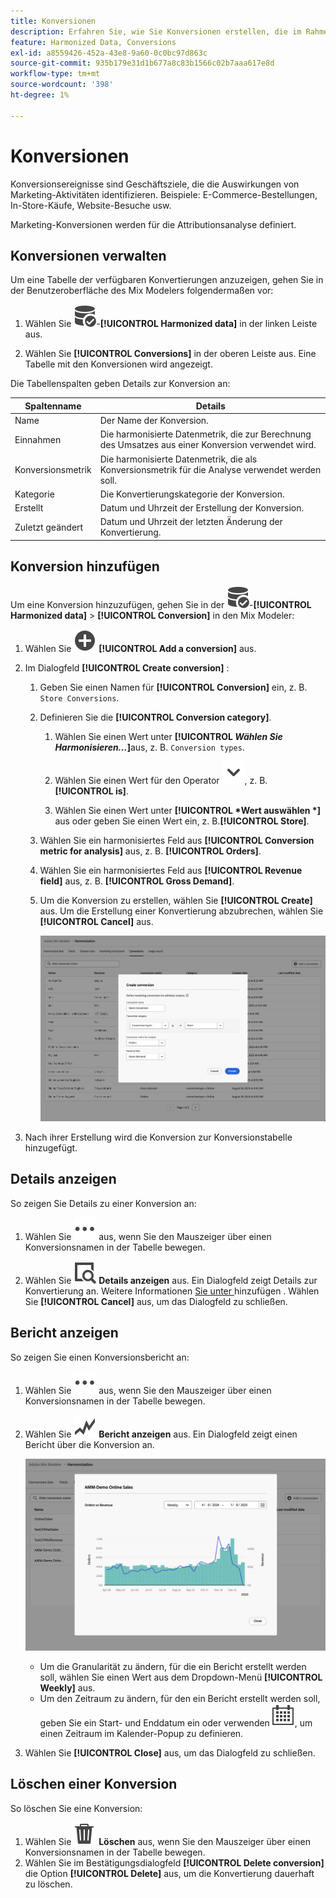 ```yaml
---
title: Konversionen
description: Erfahren Sie, wie Sie Konversionen erstellen, die im Rahmen der Harmonisierung Ihrer Daten in Mix Modeler verwendet werden können.
feature: Harmonized Data, Conversions
exl-id: a8559426-452a-43e8-9a60-0c0bc97d863c
source-git-commit: 935b179e31d1b677a8c83b1566c02b7aaa617e8d
workflow-type: tm+mt
source-wordcount: '398'
ht-degree: 1%

---
```


# Konversionen

Konversionsereignisse sind Geschäftsziele, die die Auswirkungen von Marketing-Aktivitäten identifizieren. Beispiele: E-Commerce-Bestellungen, In-Store-Käufe, Website-Besuche usw.

Marketing-Konversionen werden für die Attributionsanalyse definiert.

## Konversionen verwalten

Um eine Tabelle der verfügbaren Konvertierungen anzuzeigen, gehen Sie in der Benutzeroberfläche des Mix Modelers folgendermaßen vor:

1. Wählen Sie ![DataSearch](/help/assets/icons/DataCheck.svg)-**[!UICONTROL Harmonized data]** in der linken Leiste aus.

1. Wählen Sie **[!UICONTROL Conversions]** in der oberen Leiste aus. Eine Tabelle mit den Konversionen wird angezeigt.

Die Tabellenspalten geben Details zur Konversion an:

| Spaltenname | Details |
| --- | ---|
| Name | Der Name der Konversion. |
| Einnahmen | Die harmonisierte Datenmetrik, die zur Berechnung des Umsatzes aus einer Konversion verwendet wird. |
| Konversionsmetrik | Die harmonisierte Datenmetrik, die als Konversionsmetrik für die Analyse verwendet werden soll. |
| Kategorie | Die Konvertierungskategorie der Konversion. |
| Erstellt | Datum und Uhrzeit der Erstellung der Konversion. |
| Zuletzt geändert | Datum und Uhrzeit der letzten Änderung der Konvertierung. |


## Konversion hinzufügen

Um eine Konversion hinzuzufügen, gehen Sie in der ![DataSearch](/help/assets/icons/DataCheck.svg)-**[!UICONTROL Harmonized data]** > **[!UICONTROL Conversion]** in den Mix Modeler:

1. Wählen Sie ![Hinzufügen](/help/assets/icons/AddCircle.svg) **[!UICONTROL Add a conversion]** aus.

1. Im Dialogfeld **[!UICONTROL Create conversion]** :

   1. Geben Sie einen Namen für **[!UICONTROL Conversion]** ein, z. B. `Store Conversions`.

   1. Definieren Sie die **[!UICONTROL Conversion category]**.

      1. Wählen Sie einen Wert unter **[!UICONTROL *Wählen Sie Harmonisieren…*]**&#x200B;aus, z. B. `Conversion types`.

      1. Wählen Sie einen Wert für den Operator ![Chevron](/help/assets/icons/ChevronDown.svg), z. B. **[!UICONTROL is]**.

      1. Wählen Sie einen Wert unter **[!UICONTROL *Wert auswählen *]**&#x200B;aus oder geben Sie einen Wert ein, z. B.**[!UICONTROL Store]**.

   1. Wählen Sie ein harmonisiertes Feld aus **[!UICONTROL Conversion metric for analysis]** aus, z. B. **[!UICONTROL Orders]**.

   1. Wählen Sie ein harmonisiertes Feld aus **[!UICONTROL Revenue field]** aus, z. B. **[!UICONTROL Gross Demand]**.

   1. Um die Konversion zu erstellen, wählen Sie **[!UICONTROL Create]** aus. Um die Erstellung einer Konvertierung abzubrechen, wählen Sie **[!UICONTROL Cancel]** aus.

      ![ALT-Text](/help/assets/create-conversion.png)

1. Nach ihrer Erstellung wird die Konversion zur Konversionstabelle hinzugefügt.


## Details anzeigen

So zeigen Sie Details zu einer Konversion an:

1. Wählen Sie ![Mehr](/help/assets/icons/More.svg) aus, wenn Sie den Mauszeiger über einen Konversionsnamen in der Tabelle bewegen.

1. Wählen Sie ![Anzeigen](/help/assets/icons/ViewDetail.svg) **Details anzeigen** aus. Ein Dialogfeld zeigt Details zur Konvertierung an. Weitere Informationen [ Sie unter ](#add-a-conversion) hinzufügen . Wählen Sie **[!UICONTROL Cancel]** aus, um das Dialogfeld zu schließen.

## Bericht anzeigen

So zeigen Sie einen Konversionsbericht an:

1. Wählen Sie ![Mehr](/help/assets/icons/More.svg) aus, wenn Sie den Mauszeiger über einen Konversionsnamen in der Tabelle bewegen.

1. Wählen Sie ![GraphTrend](/help/assets/icons/GraphTrend.svg) **Bericht anzeigen** aus. Ein Dialogfeld zeigt einen Bericht über die Konversion an.

   ![Konversionsansichtsbericht](../assets/conversion-view-report.png)

   * Um die Granularität zu ändern, für die ein Bericht erstellt werden soll, wählen Sie einen Wert aus dem Dropdown-Menü **[!UICONTROL Weekly]** aus.
   * Um den Zeitraum zu ändern, für den ein Bericht erstellt werden soll, geben Sie ein Start- und Enddatum ein oder verwenden ![Kalender](/help/assets/icons/Calendar.svg), um einen Zeitraum im Kalender-Popup zu definieren.

1. Wählen Sie **[!UICONTROL Close]** aus, um das Dialogfeld zu schließen.

## Löschen einer Konversion

So löschen Sie eine Konversion:

1. Wählen Sie ![Löschen](/help/assets/icons/Delete.svg) **Löschen** aus, wenn Sie den Mauszeiger über einen Konversionsnamen in der Tabelle bewegen.
1. Wählen Sie im Bestätigungsdialogfeld **[!UICONTROL Delete conversion]** die Option **[!UICONTROL Delete]** aus, um die Konvertierung dauerhaft zu löschen.
